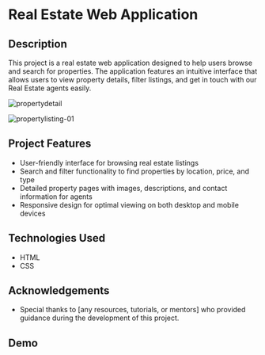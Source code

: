 ﻿


# Real Estate Web Application

## Description
This project is a real estate web application designed to help users browse and search for properties. The application features an intuitive interface that allows users to view property details, filter listings, and get in touch with our Real Estate agents easily.

![propertydetail](https://github.com/user-attachments/assets/68db6dee-1c5b-42bf-8aa2-00d330e460b9)

![propertylisting-01](https://github.com/user-attachments/assets/4718cefe-8628-45ed-b6c2-dce850827b00)


## Project Features
- User-friendly interface for browsing real estate listings
- Search and filter functionality to find properties by location, price, and type
- Detailed property pages with images, descriptions, and contact information for agents
- Responsive design for optimal viewing on both desktop and mobile devices

## Technologies Used
- HTML
- CSS


## Acknowledgements
- Special thanks to [any resources, tutorials, or mentors] who provided guidance during the development of this project.

## Demo
